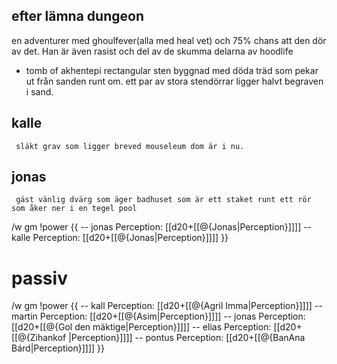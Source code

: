## efter lämna dungeon
en adventurer med ghoulfever(alla med heal vet) och 75% chans att den dör av det. Han är även rasist och del av de skumma delarna av hoodlife


- tomb of akhentepi
     rectangular sten byggnad med döda träd som pekar ut från sanden runt om. ett par av stora stendörrar ligger halvt begraven i sand.

## kalle
     släkt grav som ligger breved mouseleum dom är i nu.

## jonas
     gäst vänlig dvärg som äger badhuset som är ett staket runt ett rör som åker ner i en tegel pool


/w gm !power {{ 
-- jonas Perception: [[d20+[[@{Jonas|Perception}]]]]
-- kalle Perception: [[d20+[[@{Jonas|Perception}]]]]
}}

# passiv
/w gm !power {{ 
-- kall Perception: [[d20+[[@{Agril Imma|Perception}]]]]
-- martin Perception: [[d20+[[@{Asim|Perception}]]]]
-- jonas Perception: [[d20+[[@{Gol den mäktige|Perception}]]]]
-- elias Perception: [[d20+[[@{Zihankof |Perception}]]]]
-- pontus Perception: [[d20+[[@{BanAna Bárd|Perception}]]]]
}}

